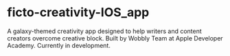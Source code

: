 # ficto-creativity-IOS_app
A galaxy-themed creativity app designed to help writers and content creators overcome creative block. Built by Wobbly Team at Apple Developer Academy. Currently in development.

